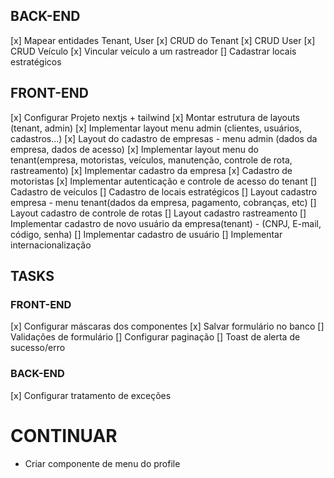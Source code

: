## BACK-END

[x] Mapear entidades Tenant, User
[x] CRUD do Tenant
[x] CRUD User
[x] CRUD Veículo
[x] Vincular veículo a um rastreador
[] Cadastrar locais estratégicos

## FRONT-END

[x] Configurar Projeto nextjs + tailwind
[x] Montar estrutura de layouts (tenant, admin)
[x] Implementar layout menu admin (clientes, usuários, cadastros...)
[x] Layout do cadastro de empresas - menu admin (dados da empresa, dados de acesso)
[x] Implementar layout menu do tenant(empresa, motoristas, veículos, manutenção, controle de rota, rastreamento)
[x] Implementar cadastro da empresa
[x] Cadastro de motoristas
[x] Implementar autenticação e controle de acesso do tenant
[] Cadastro de veículos
[] Cadastro de locais estratégicos
[] Layout cadastro empresa - menu tenant(dados da empresa, pagamento, cobranças, etc)
[] Layout cadastro de controle de rotas
[] Layout cadastro rastreamento
[] Implementar cadastro de novo usuário da empresa(tenant) - (CNPJ, E-mail, código, senha)
[] Implementar cadastro de usuário
[] Implementar internacionalização

## TASKS

### FRONT-END
[x] Configurar máscaras dos componentes
[x] Salvar formulário no banco
[] Validações de formulário
[] Configurar paginação
[] Toast de alerta de sucesso/erro

### BACK-END
[x] Configurar tratamento de exceções

# CONTINUAR
- Criar componente de menu do profile
